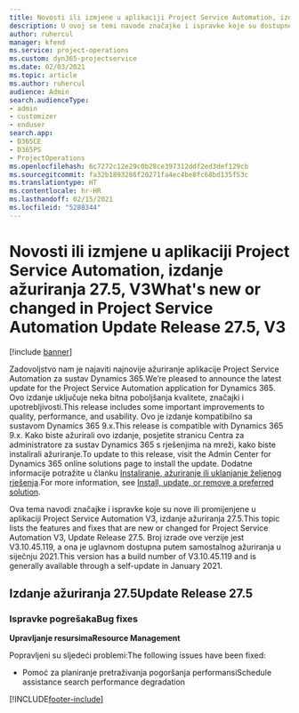 ```yaml
---
title: Novosti ili izmjene u aplikaciji Project Service Automation, izdanje ažuriranja 27.5, hitni popravak, V3
description: U ovoj se temi navode značajke i ispravke koje su dostupne u izdanju ažuriranja 27.5. hitnog popravka aplikacije Project Service Automation, V3.
author: ruhercul
manager: kfend
ms.service: project-operations
ms.custom: dyn365-projectservice
ms.date: 02/03/2021
ms.topic: article
ms.author: ruhercul
audience: Admin
search.audienceType:
- admin
- customizer
- enduser
search.app:
- D365CE
- D365PS
- ProjectOperations
ms.openlocfilehash: 6c7272c12e29c0b28ce397312ddf2ed3def129cb
ms.sourcegitcommit: fa32b1893286f20271fa4ec4be8fc68bd135f53c
ms.translationtype: HT
ms.contentlocale: hr-HR
ms.lasthandoff: 02/15/2021
ms.locfileid: "5280344"
---
```

# <a name="whats-new-or-changed-in-project-service-automation-update-release-275-v3"></a><span data-ttu-id="79052-103">Novosti ili izmjene u aplikaciji Project Service Automation, izdanje ažuriranja 27.5, V3</span><span class="sxs-lookup"><span data-stu-id="79052-103">What's new or changed in Project Service Automation Update Release 27.5, V3</span></span>

[!include [banner](../includes/psa-now-project-operations.md)]

<span data-ttu-id="79052-104">Zadovoljstvo nam je najaviti najnovije ažuriranje aplikacije Project Service Automation za sustav Dynamics 365.</span><span class="sxs-lookup"><span data-stu-id="79052-104">We’re pleased to announce the latest update for the Project Service Automation application for Dynamics 365.</span></span> <span data-ttu-id="79052-105">Ovo izdanje uključuje neka bitna poboljšanja kvalitete, značajki i upotrebljivosti.</span><span class="sxs-lookup"><span data-stu-id="79052-105">This release includes some important improvements to quality, performance, and usability.</span></span> <span data-ttu-id="79052-106">Ovo je izdanje kompatibilno sa sustavom Dynamics 365 9.x.</span><span class="sxs-lookup"><span data-stu-id="79052-106">This release is compatible with Dynamics 365 9.x.</span></span> <span data-ttu-id="79052-107">Kako biste ažurirali ovo izdanje, posjetite stranicu Centra za administratore za sustav Dynamics 365 s rješenjima na mreži, kako biste instalirali ažuriranje.</span><span class="sxs-lookup"><span data-stu-id="79052-107">To update to this release, visit the Admin Center for Dynamics 365 online solutions page to install the update.</span></span> <span data-ttu-id="79052-108">Dodatne informacije potražite u članku [Instaliranje, ažuriranje ili uklanjanje željenog rješenja](https://docs.microsoft.com/power-platform/admin/install-remove-preferred-solution).</span><span class="sxs-lookup"><span data-stu-id="79052-108">For more information, see [Install, update, or remove a preferred solution](https://docs.microsoft.com/power-platform/admin/install-remove-preferred-solution).</span></span>

<span data-ttu-id="79052-109">Ova tema navodi značajke i ispravke koje su nove ili promijenjene u aplikaciji Project Service Automation V3, izdanje ažuriranja 27.5.</span><span class="sxs-lookup"><span data-stu-id="79052-109">This topic lists the features and fixes that are new or changed for Project Service Automation V3, Update Release 27.5.</span></span> <span data-ttu-id="79052-110">Broj izrade ove verzije jest V3.10.45.119, a ona je uglavnom dostupna putem samostalnog ažuriranja u siječnju 2021.</span><span class="sxs-lookup"><span data-stu-id="79052-110">This version has a build number of V3.10.45.119 and is generally available through a self-update in January 2021.</span></span>

## <a name="update-release-275"></a><span data-ttu-id="79052-111">Izdanje ažuriranja 27.5</span><span class="sxs-lookup"><span data-stu-id="79052-111">Update Release 27.5</span></span>

### <a name="bug-fixes"></a><span data-ttu-id="79052-112">Ispravke pogrešaka</span><span class="sxs-lookup"><span data-stu-id="79052-112">Bug fixes</span></span>


<span data-ttu-id="79052-113">**Upravljanje resursima**</span><span class="sxs-lookup"><span data-stu-id="79052-113">**Resource Management**</span></span>

<span data-ttu-id="79052-114">Popravljeni su sljedeći problemi:</span><span class="sxs-lookup"><span data-stu-id="79052-114">The following issues have been fixed:</span></span>

- <span data-ttu-id="79052-115">Pomoć za planiranje pretraživanja pogoršanja performansi</span><span class="sxs-lookup"><span data-stu-id="79052-115">Schedule assistance search performance degradation</span></span>


[!INCLUDE[footer-include](../includes/footer-banner.md)]